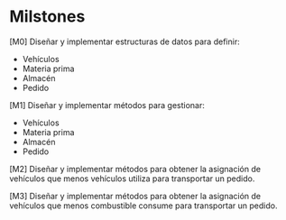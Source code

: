 # Milstones

[M0] Diseñar y implementar estructuras de datos para definir:
- Vehículos
- Materia prima
- Almacén 
- Pedido

[M1] Diseñar y implementar métodos para gestionar:
- Vehículos
- Materia prima
- Almacén 
- Pedido

[M2] Diseñar y implementar métodos para obtener la asignación de vehículos que menos vehículos utiliza para transportar un pedido.

[M3] Diseñar y implementar métodos para obtener la asignación de vehículos que menos combustible consume para transportar un pedido.
